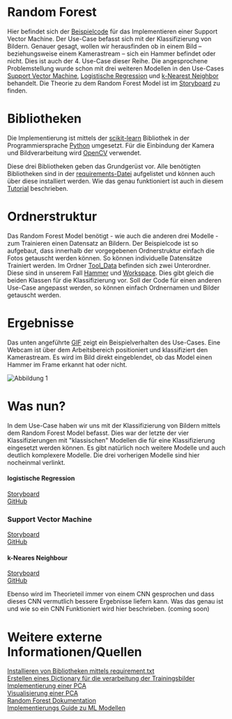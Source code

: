 # Random Forest 

Hier befindet sich der [Beispielcode](./miniUsecase15_RandomForest.ipynb) für das Implementieren einer Support Vector Machine. Der Use-Case befasst sich mit der Klassifizierung von Bildern. Genauer gesagt, wollen wir herausfinden ob in einem Bild – beziehungsweise einem Kamerastream – sich ein Hammer befindet oder nicht. Dies ist auch der 4. Use-Case dieser Reihe. Die angesprochene Problemstellung wurde schon mit drei weiteren Modellen in den Use-Cases [Support Vector Machine](https://github.com/TW-Robotics/AIAV/tree/devel_abdank/miniUsecase_12_SVM), [Logistische Regression](https://github.com/TW-Robotics/AIAV/tree/devel_abdank/miniUsecase_11_logistic_reg) und [k-Nearest Neighbor](https://github.com/TW-Robotics/AIAV/tree/devel_abdank/miniUsecase_15_Random_Forest) behandelt. 
Die Theorie zu dem Random Forest Model ist im [Storyboard](15_Storyboard_Random_Forest.pdf) zu finden. 

# Bibliotheken
Die Implementierung ist mittels der [scikit-learn](https://scikit-learn.org/stable/modules/svm.html) Bibliothek in der Programmiersprache [Python](https://docs.python.org/3/) umgesetzt. Für die Einbindung der Kamera und Bildverarbeitung wird [OpenCV](https://opencv.org/) verwendet. 

Diese drei Bibliotheken geben das Grundgerüst vor. Alle benötigten Bibliotheken sind in der [requirements-Datei](./requirements.txt) aufgelistet und können auch über diese installiert werden. Wie das genau funktioniert ist auch in diesem [Tutorial](https://note.nkmk.me/en/python-pip-install-requirements/) beschrieben.

# Ordnerstruktur
 Das Random Forest Model benötigt - wie auch die anderen drei Modelle - zum Trainieren einen Datensatz an Bildern. Der Beispielcode ist so aufgebaut, dass innerhalb der vorgegebenen Ordnerstruktur einfach die Fotos getauscht werden können. So können individuelle Datensätze Trainiert werden. Im Ordner [Tool_Data](./Tool_Data) befinden sich zwei Unterordner. Diese sind in unserem Fall [Hammer](./Tool_Data/Hammer) und [Workspace](./Tool_Data/Workspace). Dies gibt gleich die beiden Klassen für die Klassifizierung vor. Soll der Code für einen anderen Use-Case angepasst werden, so können einfach Ordnernamen und Bilder getauscht werden. 


# Ergebnisse
Das unten angeführte [GIF](./demo/Random_Forest_Test.gif) zeigt ein Beispielverhalten des Use-Cases. Eine Webcam ist über dem Arbeitsbereich positioniert und klassifiziert den Kamerastream. Es wird im Bild direkt eingeblendet, ob das Model einen Hammer im Frame erkannt hat oder nicht. 

![Abbildung 1](demo/Random_Forest_Test.gif)

# Was nun? 
In dem Use-Case haben wir uns mit der Klassifizierung von Bildern mittels dem Random Forest Model befasst. Dies war der letzte der vier Klassifizierungen mit "klassischen" Modellen die für eine Klassifizierung eingesetzt werden können. Es gibt natürlich noch weitere Modelle und auch deutlich komplexere Modelle. Die drei vorherigen Modelle sind hier nocheinmal verlinkt. 

#### logistische Regression </br>
[Storyboard](http://www.aiav.technikum-wien.at/) </br>
[GitHub](https://github.com/TW-Robotics/AIAV/tree/devel_abdank/Logistische_Regression_fuer_Bildklassifizierung) </br>
### Support Vector Machine </br>
[Storyboard](http://www.aiav.technikum-wien.at/) </br>
[GitHub](https://github.com/TW-Robotics/AIAV/tree/devel_abdank/Support_Vector_Machine_fuer_Bildklassifizierung) </br>
#### k-Neares Neighbour </br>
[Storyboard](http://www.aiav.technikum-wien.at/) </br>
[GitHub](https://github.com/TW-Robotics/AIAV/tree/devel_abdank/kNearest_Neighbor_fuer_Bildklassifizierung) </br>



Ebenso wird im Theorieteil immer von einem CNN gesprochen und dass dieses CNN vermutlich bessere Ergebnisse liefern kann. Was das genau ist und wie so ein CNN Funktioniert wird hier beschrieben. (coming soon)



# Weitere externe Informationen/Quellen
[Installieren von Bibliotheken mittels requirement.txt](https://note.nkmk.me/en/python-pip-install-requirements/) </br>
[Erstellen eines Dictionary für die verarbeitung der Trainingsbilder](https://kapernikov.com/tutorial-image-classification-with-scikit-learn/)</br>
[Implementierung einer PCA](https://medium.com/@sebastiannorena/pca-principal-components-analysis-applied-to-images-of-faces-d2fc2c083371)</br>
[Visualisierung einer PCA](https://jakevdp.github.io/PythonDataScienceHandbook/05.02-introducing-scikit-learn.html) </br>
[Random Forest Dokumentation](https://scikit-learn.org/stable/modules/generated/sklearn.ensemble.RandomForestClassifier.html)</br>
[Implementierungs Guide zu ML Modellen](https://rpubs.com/Sharon_1684/454441)</br>